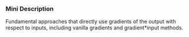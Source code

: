 ### Mini Description

Fundamental approaches that directly use gradients of the output with respect to inputs, including vanilla gradients and gradient*input methods.
